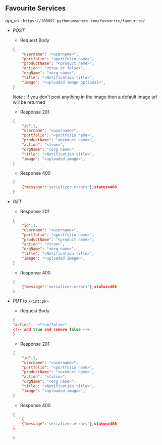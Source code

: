## Favourite Services
*api_url* : `https://100092.pythonanywhere.com/favourite/favourite/`

- *POST*

    - Request Body

    ```json
    {
        "username": "<username>",
        "portfolio": "<portfolio name>",
        "productName": "<product name>",
        "action": "<true or false>",
        "orgName": "<org name>",
        "title": "<Notification title>",
        "image": "<uploaded image optional>",
    }

    ```
    *Note* : if you don't post anything in the image then a default image url will be returned

    - Response 201

    ```json
    {
        "id":1,
        "username": "<username>",
        "portfolio": "<portfolio name>",
        "productName": "<product name>",
        "action": "<true>",
        "orgName": "<org name>",
        "title": "<Notification title>",
        "image": "<uploaded image>",
    }
    ```
    - Response 400

    ```json
    {
        {"message":"serializer.errors"},status=400
    }
    ```
- *GET*

    - Response 201

    ```json
    {
        "id":1,
        "username": "<username>",
        "portfolio": "<portfolio name>",
        "productName": "<product name>",
        "action": "<true>",
        "orgName": "<org name>",
        "title": "<Notification title>",
        "image": "<uploaded image>",
    }
    ```

    - Response 400

    ```json
    {
        {"message":"serializer.errors"},status=400
    }
    ```
- *PUT* to `/<int:pk>`
    - Request Body

    ```json
    {
    "action": "<True/false>"
    <!-- add true and remove false -->
    }
    ```

    - Response 201

    ```json
    {
        "id":1,
        "username": "<username>",
        "portfolio": "<portfolio name>",
        "productName": "<product name>",
        "action": "<false>",
        "orgName": "<org name>",
        "title": "<Notification title>",
        "image": "<uploaded image>",
    }
    ```

    - Response 400

    ```json
    {
        {
        {"message":"serializer.errors"},status=400
    }

    }
    ```
